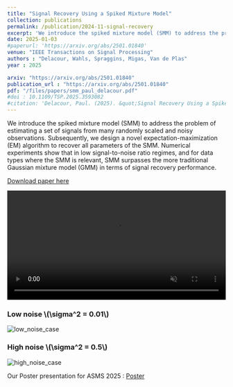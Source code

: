 ```yaml
---
title: "Signal Recovery Using a Spiked Mixture Model"
collection: publications
permalink: /publication/2024-11-signal-recovery
excerpt: 'We introduce the spiked mixture model (SMM) to address the problem of estimating a set of signals from many randomly scaled and noisy observations'
date: 2025-01-03
#paperurl: 'https://arxiv.org/abs/2501.01840'
venue: "IEEE Transactions on Signal Processing"
authors : "Delacour, Wahls, Spraggins, Migas, Van de Plas"
year : 2025

arxiv: "https://arxiv.org/abs/2501.01840"
publication_url : "https://arxiv.org/abs/2501.01840"
pdf: "/files/papers/smm_paul_delacour.pdf"
#doi : 10.1109/TSP.2025.3593082
#citation: 'Delacour, Paul. (2025). &quot;Signal Recovery Using a Spiked Mixture Model.&quot; <i>Journal 1</i>. 1(1).'
---
```


We introduce the spiked mixture model (SMM) to address the problem of estimating a set of signals from many randomly scaled and noisy observations. Subsequently, we design a novel expectation-maximization (EM) algorithm to recover all parameters of the SMM. Numerical experiments show that in low signal-to-noise ratio regimes, and for data types where the SMM is relevant, SMM surpasses the more traditional Gaussian mixture model (GMM) in terms of signal recovery performance.

[Download paper here](https://arxiv.org/abs/2501.01840)


<video width="640" height="360" autoplay loop muted>
  <source src="https://pauldelacour.github.io/images/SMM/synthetic_data_SMM.mp4" type="video/mp4" />
  Your browser does not support the video tag.
</video>

<style>
  .center {
    text-align: center; /* Centers the video horizontally */
    max-width: 100%; /* Ensures the container doesn’t exceed the page width */
  }

  video {
    width: 100%; /* Makes the video responsive */
    height: auto; /* Maintains the aspect ratio */
  }
</style>

<h3>Low noise \(\sigma^2 = 0.01\)</h3>
<img src="https://pauldelacour.github.io/images/SMM/model_comparison_low_noise_0.01.png" alt="low_noise_case">
<h3>High noise \(\sigma^2 = 0.5\)</h3>
<img src="https://pauldelacour.github.io/images/SMM/model_comparison_high_noise_0.5.png" alt="high_noise_case">

Our Poster presentation for ASMS 2025 : 
[Poster](https://pauldelacour.github.io/images/SMM/2025_05_30_asms2025_smm_clustering_delacour.pdf)
